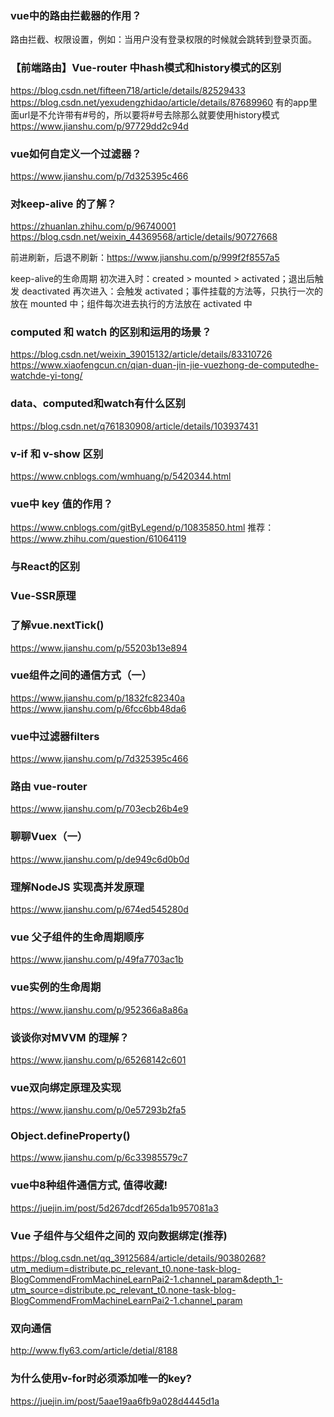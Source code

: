 
### vue中的路由拦截器的作用？
路由拦截、权限设置，例如：当用户没有登录权限的时候就会跳转到登录页面。

### 【前端路由】Vue-router 中hash模式和history模式的区别
https://blog.csdn.net/fifteen718/article/details/82529433
https://blog.csdn.net/yexudengzhidao/article/details/87689960
有的app里面url是不允许带有#号的，所以要将#号去除那么就要使用history模式
https://www.jianshu.com/p/97729dd2c94d

### vue如何自定义一个过滤器？
https://www.jianshu.com/p/7d325395c466

### 对keep-alive 的了解？
https://zhuanlan.zhihu.com/p/96740001
https://blog.csdn.net/weixin_44369568/article/details/90727668

前进刷新，后退不刷新：https://www.jianshu.com/p/999f2f8557a5

keep-alive的生命周期
初次进入时：created > mounted > activated；退出后触发 deactivated
再次进入：会触发 activated；事件挂载的方法等，只执行一次的放在 mounted 中；组件每次进去执行的方法放在 activated 中

### computed 和 watch 的区别和运用的场景？
https://blog.csdn.net/weixin_39015132/article/details/83310726
https://www.xiaofengcun.cn/qian-duan-jin-jie-vuezhong-de-computedhe-watchde-yi-tong/

### data、computed和watch有什么区别
https://blog.csdn.net/q761830908/article/details/103937431

### v-if 和 v-show 区别
https://www.cnblogs.com/wmhuang/p/5420344.html

### vue中 key 值的作用？
https://www.cnblogs.com/gitByLegend/p/10835850.html
推荐：https://www.zhihu.com/question/61064119 


### 与React的区别

### Vue-SSR原理


### 了解vue.nextTick()
https://www.jianshu.com/p/55203b13e894

### vue组件之间的通信方式（一）

https://www.jianshu.com/p/1832fc82340a
https://www.jianshu.com/p/6fcc6bb48da6

### vue中过滤器filters
https://www.jianshu.com/p/7d325395c466


### 路由 vue-router
https://www.jianshu.com/p/703ecb26b4e9

### 聊聊Vuex（一）
https://www.jianshu.com/p/de949c6d0b0d


### 理解NodeJS 实现高并发原理
https://www.jianshu.com/p/674ed545280d

### vue 父子组件的生命周期顺序
https://www.jianshu.com/p/49fa7703ac1b

### vue实例的生命周期
https://www.jianshu.com/p/952366a8a86a

### 谈谈你对MVVM 的理解？
https://www.jianshu.com/p/65268142c601

### vue双向绑定原理及实现
https://www.jianshu.com/p/0e57293b2fa5

### Object.defineProperty()
https://www.jianshu.com/p/6c33985579c7

 
### vue中8种组件通信方式, 值得收藏! 
https://juejin.im/post/5d267dcdf265da1b957081a3

### Vue 子组件与父组件之间的 双向数据绑定(推荐)
https://blog.csdn.net/qq_39125684/article/details/90380268?utm_medium=distribute.pc_relevant_t0.none-task-blog-BlogCommendFromMachineLearnPai2-1.channel_param&depth_1-utm_source=distribute.pc_relevant_t0.none-task-blog-BlogCommendFromMachineLearnPai2-1.channel_param


### 双向通信
http://www.fly63.com/article/detial/8188


### 为什么使用v-for时必须添加唯一的key?
https://juejin.im/post/5aae19aa6fb9a028d4445d1a